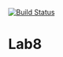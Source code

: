 
[![Build Status](https://travis-ci.com/mariika1/Lab8.svg?branch=main)](https://travis-ci.com/mariika1/Lab8)

# Lab8